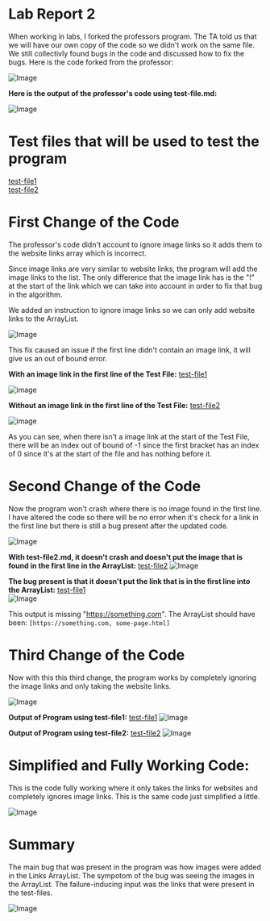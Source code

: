 # Lab Report 2
When working in labs, I forked the professors program. The TA told us that we will have our own copy of the code so we didn't work on the same file. We still collectivly found bugs in the code and discussed how to fix the bugs. Here is the code forked from the professor:

![Image](professorCode.PNG)

**Here is the output of the professor's code using test-file.md:**

![Image](profOutput.PNG)

# Test files that will be used to test the program
[test-file1](test-file.txt)    
[test-file2](test-file2.txt)


# First Change of the Code
The professor's code didn't account to ignore image links so it adds them to the website links array which is incorrect. 

Since image links are very similar to website links, the program will add the image links to the list. The only difference that the image link has is the "!" at the start of the link which we can take into account in order to fix that bug in the algorithm. 

We added an instruction to ignore image links so we can only add website links to the ArrayList.

![Image](commit2.PNG)

This fix caused an issue if the first line didn't contain an image link, it will give us an out of bound error. 

**With an image link in the first line of the Test File:** [test-file1](test-file.txt)    


![image](with-image-link.PNG)


**Without an image link in the first line of the Test File:** [test-file2](test-file2.txt)

![image](without-image-link.PNG)

As you can see, when there isn't a image link at the start of the Test File, there will be an index out of bound of -1 since the first bracket has an index of 0 since it's at the start of the file and has nothing before it. 

# Second Change of the Code
Now the program won't crash where there is no image found in the first line. I have altered the code so there will be no error when it's check for a link in the first line but there is still a bug present after the updated code. 

![Image](commit3.PNG)

**With test-file2.md, it doesn't crash and doesn't put the image that is found in the first line in the ArrayList:** [test-file2](test-file2.txt)
![Image](secondOutput2.PNG)


**The bug present is that it doesn't put the link that is in the first line into the ArrayList:** [test-file1](test-file.txt)    
![Image](secondOutput.PNG)

This output is missing "https://something.com". The ArrayList should have been: 
`[https://something.com, some-page.html]`



# Third Change of the Code
Now with this this third change, the program works by completely ignoring the image links and only taking the website links. 

![Image](commit4.PNG)

**Output of Program using test-file1:** [test-file1](test-file2.txt)
![Image](lastOutput.PNG)

**Output of Program using test-file2:** [test-file2](test-file2.txt)
![Image](lastOutput2.PNG)


# Simplified and Fully Working Code:
This is the code fully working where it only takes the links for websites and completely ignores image links. This is the same code just simplified a little.

![Image](perfectCode.PNG)

# Summary
The main bug that was present in the program was how images were added in the Links ArrayList. The sympotom of the bug was seeing the images in the ArrayList. The failure-inducing input was the links that were present in the test-files. 

![Image](wigglecat.gif)